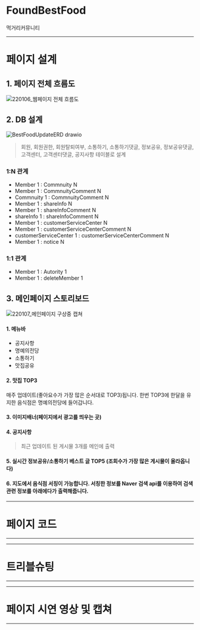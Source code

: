 # FoundBestFood
<p>먹거리커뮤니티</p>

___
# 페이지 설계

## 1. 페이지 전체 흐름도
![220106_웹페이지 전체 흐름도](https://share.balsamiq.com/c/t7dJUkaefEG9N6QYptgkbE.png)

## 2. DB 설계

![BestFoodUpdateERD drawio](https://user-images.githubusercontent.com/90335434/149454422-70e90b18-dede-42bf-b881-b52d552275d0.png)



> 회원, 회원권한, 회원탈퇴여부, 소통하기, 소통하기댓글, 정보공유, 정보공유댓글, 고객센터, 고객센터댓글, 공지사항 테이블로 설계


### 1:N 관계
- Member 1 : Commnuity N
- Member 1 : CommnuityComment N
- Commnuity 1 : CommnuityComment N
- Member 1 : shareInfo N
- Member 1 : shareInfoComment N
- shareInfo 1 : shareInfoComment N
- Member 1 : customerServiceCenter N
- Member 1 : customerServiceCenterComment N
- customerServiceCenter 1 : customerServiceCenterComment N
- Member 1 : notice N

### 1:1 관계
- Member 1 : Autority 1
- Member 1 : deleteMember 1



## 3. 메인페이지 스토리보드
![220107_메인페이지 구상중 캡쳐](https://user-images.githubusercontent.com/90335434/148513983-11f34fc4-a334-46ae-b32f-089c77338870.png)

#### 1. 메뉴바
  - 공지사항
  - 명예의전당
  - 소통하기
  - 맛집공유
#### 2. 맛집 TOP3
 매주 업데이트(좋아요수가 가장 많은 순서대로 TOP3)됩니다. 한번 TOP3에 한달을 유지한 음식점은 명예의전당에 들어갑니다.


#### 3. 이미지배너(페이지에서 광고를 띄우는 곳)


#### 4. 공지사항
> 최근 업데이트 된 게시물 3개를 메인에 출력


#### 5. 실시간 정보공유/소통하기 베스트 글 TOP5 (조회수가 가장 많은 게시물이 올라옵니다)


#### 6. 지도에서 음식점 서칭이 가능합니다. 서칭한 정보를 Naver 검색 api를 이용하여 검색 관련 정보를 아래에다가 출력해줍니다.


___
# 페이지 코드
___
___
# 트리블슈팅
___
___
# 페이지 시연 영상 및 캡쳐
___

